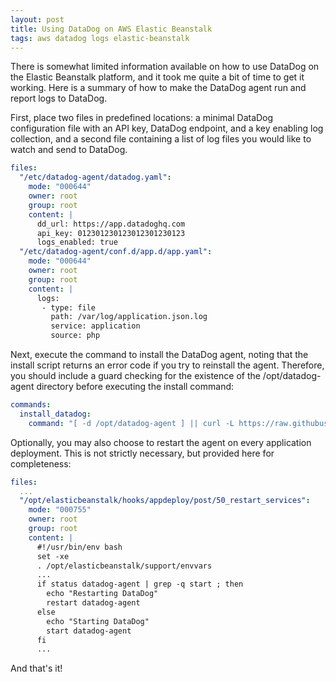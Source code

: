 ```yaml
---
layout: post
title: Using DataDog on AWS Elastic Beanstalk
tags: aws datadog logs elastic-beanstalk
---
```


There is somewhat limited information available on how to use DataDog on the Elastic Beanstalk platform, and it took me quite a bit of time to get it working. Here is a summary of how to make the DataDog agent run and report logs to DataDog.

First, place two files in predefined locations: a minimal DataDog configuration file with an API key, DataDog endpoint, and a key enabling log collection, and a second file containing a list of log files you would like to watch and send to DataDog.

```yaml
files:
  "/etc/datadog-agent/datadog.yaml":
    mode: "000644"
    owner: root
    group: root
    content: |
      dd_url: https://app.datadoghq.com
      api_key: 012301230123012301230123
      logs_enabled: true
  "/etc/datadog-agent/conf.d/app.d/app.yaml":
    mode: "000644"
    owner: root
    group: root
    content: |
      logs:
       - type: file
         path: /var/log/application.json.log
         service: application
         source: php
```

Next, execute the command to install the DataDog agent, noting that the install script returns an error code if you try to reinstall the agent. Therefore, you should include a guard checking for the existence of the /opt/datadog-agent directory before executing the install command:

```yaml
commands:
  install_datadog:
    command: "[ -d /opt/datadog-agent ] || curl -L https://raw.githubusercontent.com/DataDog/datadog-agent/master/cmd/agent/install_script.sh | sudo DD_API_KEY=012301230123012301230123 bash"
```

Optionally, you may also choose to restart the agent on every application deployment. This is not strictly necessary, but provided here for completeness:

```yaml
files:
  ...
  "/opt/elasticbeanstalk/hooks/appdeploy/post/50_restart_services":
    mode: "000755"
    owner: root
    group: root
    content: |
      #!/usr/bin/env bash
      set -xe
      . /opt/elasticbeanstalk/support/envvars
      ...
      if status datadog-agent | grep -q start ; then
        echo "Restarting DataDog"
        restart datadog-agent
      else
        echo "Starting DataDog"
        start datadog-agent
      fi
      ...
```

And that's it!